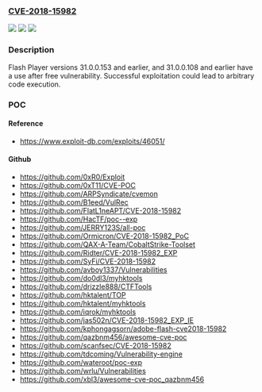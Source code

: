 ### [CVE-2018-15982](https://cve.mitre.org/cgi-bin/cvename.cgi?name=CVE-2018-15982)
![](https://img.shields.io/static/v1?label=Product&message=n%2Fa&color=blue)
![](https://img.shields.io/static/v1?label=Version&message=n%2Fa&color=blue)
![](https://img.shields.io/static/v1?label=Vulnerability&message=n%2Fa&color=brighgreen)

### Description

Flash Player versions 31.0.0.153 and earlier, and 31.0.0.108 and earlier have a use after free vulnerability. Successful exploitation could lead to arbitrary code execution.

### POC

#### Reference
- https://www.exploit-db.com/exploits/46051/

#### Github
- https://github.com/0xR0/Exploit
- https://github.com/0xT11/CVE-POC
- https://github.com/ARPSyndicate/cvemon
- https://github.com/B1eed/VulRec
- https://github.com/FlatL1neAPT/CVE-2018-15982
- https://github.com/HacTF/poc--exp
- https://github.com/JERRY123S/all-poc
- https://github.com/Ormicron/CVE-2018-15982_PoC
- https://github.com/QAX-A-Team/CobaltStrike-Toolset
- https://github.com/Ridter/CVE-2018-15982_EXP
- https://github.com/SyFi/CVE-2018-15982
- https://github.com/avboy1337/Vulnerabilities
- https://github.com/do0dl3/myhktools
- https://github.com/drizzle888/CTFTools
- https://github.com/hktalent/TOP
- https://github.com/hktalent/myhktools
- https://github.com/iqrok/myhktools
- https://github.com/jas502n/CVE-2018-15982_EXP_IE
- https://github.com/kphongagsorn/adobe-flash-cve2018-15982
- https://github.com/qazbnm456/awesome-cve-poc
- https://github.com/scanfsec/CVE-2018-15982
- https://github.com/tdcoming/Vulnerability-engine
- https://github.com/wateroot/poc-exp
- https://github.com/wrlu/Vulnerabilities
- https://github.com/xbl3/awesome-cve-poc_qazbnm456

